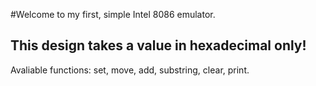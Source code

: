 #Welcome to my first, simple Intel 8086 emulator.

## This design takes a value in hexadecimal only!

Avaliable functions:
set,
move,
add,
substring,
clear,
print.


